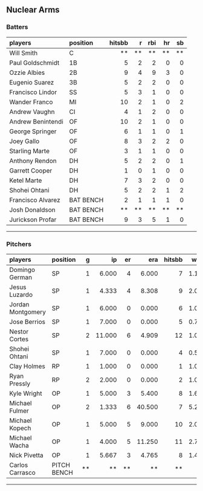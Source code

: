 ## Nuclear Arms

### Batters

 
|players           |position  | hitsbb|  r| rbi| hr| sb| 
|:-----------------|:---------|------:|--:|---:|--:|--:| 
|Will Smith        |C         |     **| **|  **| **| **| 
|Paul Goldschmidt  |1B        |      5|  2|   2|  0|  0| 
|Ozzie Albies      |2B        |      9|  4|   9|  3|  0| 
|Eugenio Suarez    |3B        |      5|  2|   2|  0|  0| 
|Francisco Lindor  |SS        |      5|  3|   1|  0|  0| 
|Wander Franco     |MI        |     10|  2|   1|  0|  2| 
|Andrew Vaughn     |CI        |      4|  1|   2|  0|  0| 
|Andrew Benintendi |OF        |     10|  2|   1|  0|  0| 
|George Springer   |OF        |      6|  1|   1|  0|  1| 
|Joey Gallo        |OF        |      8|  3|   2|  2|  0| 
|Starling Marte    |OF        |      3|  1|   1|  0|  0| 
|Anthony Rendon    |DH        |      5|  2|   2|  0|  1| 
|Garrett Cooper    |DH        |      1|  0|   1|  0|  0| 
|Ketel Marte       |DH        |      7|  3|   2|  0|  0| 
|Shohei Ohtani     |DH        |      5|  2|   2|  1|  2| 
|Francisco Alvarez |BAT BENCH |      2|  1|   1|  1|  0| 
|Josh Donaldson    |BAT BENCH |     **| **|  **| **| **| 
|Jurickson Profar  |BAT BENCH |      9|  3|   5|  1|  0| 


* * *

### Pitchers

 
|players           |position    |  g|     ip| er|    era| hitsbb|  whip| so|  w| sv| 
|:-----------------|:-----------|--:|------:|--:|------:|------:|-----:|--:|--:|--:| 
|Domingo German    |SP          |  1|  6.000|  4|  6.000|      7| 1.167|  6|  0|  0| 
|Jesus Luzardo     |SP          |  1|  4.333|  4|  8.308|      9| 2.077|  6|  0|  0| 
|Jordan Montgomery |SP          |  1|  6.000|  0|  0.000|      6| 1.000|  6|  0|  0| 
|Jose Berrios      |SP          |  1|  7.000|  0|  0.000|      5| 0.714|  9|  1|  0| 
|Nestor Cortes     |SP          |  2| 11.000|  6|  4.909|     12| 1.091| 13|  1|  0| 
|Shohei Ohtani     |SP          |  1|  7.000|  0|  0.000|      4| 0.571| 11|  1|  0| 
|Clay Holmes       |RP          |  1|  1.000|  0|  0.000|      1| 1.000|  2|  0|  0| 
|Ryan Pressly      |RP          |  2|  2.000|  0|  0.000|      2| 1.000|  1|  0|  1| 
|Kyle Wright       |OP          |  1|  5.000|  3|  5.400|      8| 1.600|  2|  0|  0| 
|Michael Fulmer    |OP          |  2|  1.333|  6| 40.500|      7| 5.250|  1|  0|  0| 
|Michael Kopech    |OP          |  1|  5.000|  5|  9.000|     10| 2.000|  9|  0|  0| 
|Michael Wacha     |OP          |  1|  4.000|  5| 11.250|     11| 2.750|  3|  0|  0| 
|Nick Pivetta      |OP          |  1|  5.667|  3|  4.765|      8| 1.412|  7|  1|  0| 
|Carlos Carrasco   |PITCH BENCH | **|     **| **|     **|     **|    **| **| **| **| 


* * *


